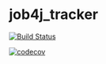 # job4j_tracker

[![Build Status](https://travis-ci.com/noslav7/job4j_tracker.svg?branch=master)](https://travis-ci.com/noslav7/job4j_tracker)

[![codecov](https://codecov.io/gh/noslav7/games_oop_javafx/branch/master/graph/badge.svg?token=79BZYDDWBZ)](https://codecov.io/gh/noslav7/games_oop_javafx)